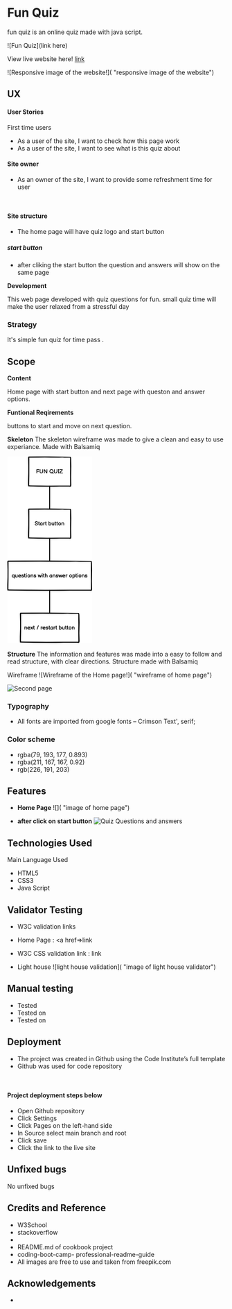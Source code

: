 # Fun Quiz
fun quiz is an online quiz made with java script. 

![Fun Quiz](link here)



View live website here! <a href="">link</a>

![Responsive image of the website!]( "responsive image of the website")
## UX

#### User Stories
First time users
- As a user of the site, I want to check how this page work
- As a user of the site, I want to see what is this quiz about


#### Site owner

- As an owner of the site, I want to provide some refreshment time for user 


 
#### Site structure

- The home page will have quiz logo and start button 
##### start button
- after cliking the start button the question and answers will show on the same page




**Development**

This web page developed with quiz questions for fun. small quiz time will make the user relaxed from a stressful day

### Strategy
It's simple fun quiz for time pass .


## Scope

__Content__

Home page with start button and next page with queston and answer options. 

__Funtional Reqirements__

buttons to start and move on next question.


**Skeleton**
The skeleton wireframe was made to give a clean and easy to use experiance.
Made with Balsamiq

![Skeleton of the website!](/assets/images/quiz%20sitemap.png)


**Structure**
The information and features was made into a easy to follow and read structure, with clear directions.
Structure made with Balsamiq

Wireframe 
![Wireframe of the Home page!](  "wireframe of home page")

![Second page](/assets/image/Students%20Corner.png "wireframe of quiz question and answer page")





### Typography

- All fonts are imported from google fonts – Crimson Text', serif;
 



### Color scheme

-  rgba(79, 193, 177, 0.893)
-  rgba(211, 167, 167, 0.92)
-  rgb(226, 191, 203)

## Features

- **Home Page**
![]( "image of home page")

- **after click on start button**
![Quiz Questions and answers](/assets/image/nav%20bar.png "image of question and answers")

## Technologies Used

Main Language Used
- HTML5
- CSS3
- Java Script

## Validator Testing

- W3C validation links
- Home Page :  <a href=>link</a>


-  W3C CSS validation link : 
<a >link</a>

- Light house
![light house validation](  "image of light house validator")

## Manual testing
- Tested 
- Tested on 
- Tested on 


## Deployment
- The project was created in Github using the Code Institute’s full template
- Github was used for code repository 

 
#### Project deployment steps below

- Open Github repository
- Click Settings
- Click Pages on the left-hand side
- In Source select main branch and root
- Click save
- Click the link to the live site

## Unfixed bugs
No unfixed bugs

## Credits and Reference

- W3School 
- stackoverflow
-  
- README.md of cookbook project
- coding-boot-camp- professional-readme-guide
- All images are free to use and taken from freepik.com


## Acknowledgements

- 
